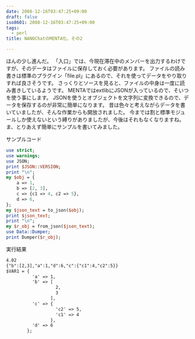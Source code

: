```yaml
---
date: 2008-12-16T03:47:25+09:00
draft: false
iso8601: 2008-12-16T03:47:25+09:00
tags:
  - perl
title: NANOChatのMENTA化、その2

---
```


ほんの少し進んだ。
「入口」では、今現在滞在中のメンバーを出力するわけですが、そのデータはファイルに保存しておく必要があります。
ファイルの読み書きは標準のプラグイン「file.pl」にあるので、それを使ってデータをやり取りすれば良さそうです。
さっくりとソースを見ると、ファイルの中身は一度に読み書きしているようです。
MENTAではextlibにJSONが入っているので、そいつを使う事にします。
JSONを使うとオブジェクトを文字列に変換できるので、データを保存するのが非常に簡単になります。
昔は色々と考えながらデータを書いていましたが、そんな作業からも開放されました。
今までは割と標準モジュールしか使えないという縛りがありましたが、今後はそれもなくなりますね。
ま、とりあえず簡単にサンプルを書いてみました。


サンプルコード

```perl
use strict;
use warnings;
use JSON;
print $JSON::VERSION;
print "\n";
my $obj = {
    a => 1,
    b => [2, 3],
    c => {c1 => 4, c2 => 5},
    d => 6,
};
my $json_text = to_json($obj);
print $json_text;
print "\n";
my $r_obj = from_json($json_text);
use Data::Dumper;
print Dumper($r_obj);
```

実行結果

```default
4.02
{"b":[2,3],"a":1,"d":6,"c":{"c1":4,"c2":5}}
$VAR1 = {
          'a' => 1,
          'b' => [
                   2,
                   3
                 ],
          'c' => {
                   'c2' => 5,
                   'c1' => 4
                 },
          'd' => 6
        };
```
